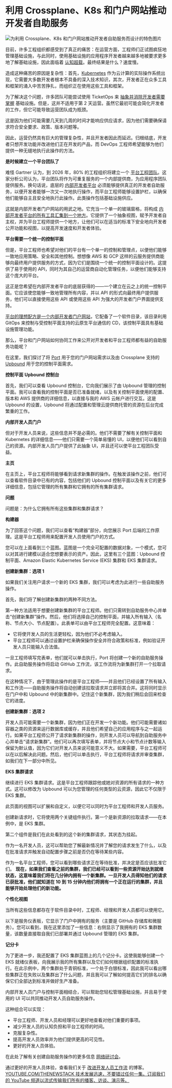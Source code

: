 # 利用 Crossplane、K8s 和门户网站推动开发者自助服务

![为利用 Crossplane、K8s 和门户网站推动开发者自助服务而设计的特色图片](https://cdn.thenewstack.io/media/2024/04/1be90012-green-1024x576.jpg)

目前，许多工程组织都感受到了真正的痛苦：在运营方面，工程师们正试图疯狂地管理基础设施，与此同时，使用基础设施的应用程序开发者越来越多地被要求更多地了解基础设施，因此面临着 [认知超载](https://thenewstack.io/devs-and-ops-can-this-marriage-be-saved/)。最终结果是什么？速度慢。

造成这种痛苦的原因是复杂性：首先，[Kubernetes](https://roadmap.sh/kubernetes) 作为云计算的实际操作系统出现，它需要大多数开发者根本不具备的深入技术知识，其次，开发者正在众多工具和框架的涌入中苦苦挣扎，而组织正在使用这些工具和框架。

为了解决这个问题，许多团队可能尝试使用 TicketOps 来 [抽象并消除开发者需要掌握](https://thenewstack.io/developer-portals-can-abstract-away-kubernetes-complexity/) 基础设施。但是，这并不适用于第 2 天运营。虽然它最初可能会简化开发者的工作，但它可能导致运营团队成为瓶颈。

这是因为他们可能需要几天到几周的时间才能响应供应请求，因为他们需要确保请求符合安全要求、政策、版本问题等。

因此，运营仍然具有巨大的管理复杂性，并且开发者因此而延迟。归根结底，开发者只想开发功能并改进他们正在开发的产品，而 DevOps 工程师希望能够为他们提供一种无缝地执行此操作的方法。

**是时候建立一个平台团队了**

难怪 Gartner 认为，到 2026 年，80% 的工程组织将建立一个 [平台工程团队](https://thenewstack.io/platform-engineering/)。这家分析公司认为，平台团队将作为可重复服务的一个内部提供商，为应用程序团队提供服务。换句话说，底层的 [内部开发者平台](https://thenewstack.io/7-core-elements-of-an-internal-developer-platform/) 必须能够提供真正的开发者自助服务，以便开发者能够一次又一次地执行操作，而平台工程师能够设置护栏，以确保他们能够自主且安全地执行此操作。此类操作包括基础设施供应。

这就是内部开发者门户网站的用武之地。它充当一个单一的玻璃窗格，将构成 [内部开发者平台的所有工具汇集到一个地方](https://thenewstack.io/internal-developer-platforms-are-for-devops-too/)。它提供了一个抽象视图，赋予开发者自主权，并为平台工程师提供一个地方，让他们可以在适当的标准下安全地向开发者公开功能和视图，以提高开发速度和开发者体验。

**平台需要一个统一的控制平面**

但是，平台工程师也希望对他们的平台有一个单一的控制和管理点，以便他们能够一致地应用策略、安全和其他控制。想想像 AWS 和 GCP 这样的云服务提供商能够向最终用户提供服务的方式，因为它们是围绕一个统一的控制平面设计的。这提供了易于使用的 API，同时为其自己的运营商自动化管理任务，以便他们能够支持这个庞大的平台。

这正是您希望在内部开发者平台的底层获得的——一个建立在云之上的统一控制平面。它应该使您能够一致地管理所有内容，并以 API 的形式向最终用户提供服务，他们可以直接使用这些 API 或使用这些 API 为强大的开发者门户界面提供支持。

[平台的理想配方是一个内部开发者门户网站](https://thenewstack.io/how-do-the-internal-developer-platform-and-portal-connect/)，它配备了一个软件目录，该目录利用 GitOps 来控制与受控制平面支持的云原生平台通信的 CD，该控制平面具有基础设施管理功能。

那么，平台和门户网站如何协同工作来公开对开发者和平台工程师都有益的自助服务功能呢？

在这里，我们探讨了将 [Port](https://www.getport.io/) 用于您的门户网站需求以及由 Crossplane 支持的 [Upbound](https://www.upbound.io/) 用于您的控制平面需求。

**控制平面**
**Upbound 控制台**

首先，我们可以查看 Upbound 控制台，它向我们展示了由 Upbound 管理的控制平面。我可以查看我的控制平面是否已准备就绪，以及有关控制平面使用的配置、版本和 AWS 提供商的详细信息，以直接与我的 AWS 云帐户进行交互。这是 Upbound 的设置，Upbound 将通过配置和管理云提供商托管的资源在后台完成繁重的工作。

**内部开发人员门户**

但对于开发人员来说，这些信息并不是必需的。他们不需要了解有关控制平面和 Kubernetes 的详细信息——他们只需要一个简单易懂的 UI，以便他们可以看到自己的资源。内部开发人员门户提供了此抽象 UI，并且还可以使平台工程团队受益。

**主页**

在主页上，平台工程师将能够看到请求新集群的操作。在触发该操作之前，他们可以查看软件目录中已有的内容，包括他们的 Upbound 控制平面以及有关它的更多详细信息，包括它管理的所有集群和它拥有的所有集群请求。

**问题**

问题是：为什么它拥有所有这些集群和集群请求？

**构建器**

为了回答这个问题，我们可以查看“构建器”部分，向您展示 Port 后端的工作原理。这是平台工程师用来配置开发人员使用门户的方式。

您可以在上面看到三个蓝图。蓝图是一个完全可配置的数据对象，一个模式，您可以对其进行建模以适合您想要表示的资产。因此，这里有三个蓝图：Upbound 控制平面、Amazon Elastic Kubernetes Service (EKS) 集群和 EKS 集群请求。

**创建新集群：选项 1**

如果我们关注用户请求一个新的 EKS 集群，我们可以考虑为此进行一些自助服务操作。

首先，我们将了解创建新集群的两种不同方法。

第一种方法适用于想要创建新集群的平台工程师。他们只需转到自助服务中心并单击“创建新集群”操作。然后，他们将选择自己的控制平面，并输入所有输入（名称、节点大小、节点配置）。此表单可以由平台工程师完全配置。这意味着：

- 它将使开发人员的生活更轻松，因为他们不必考虑输入。
- 平台工程师可以通过设置护栏来确保操作安全并符合政策和标准，例如验证开发人员只能输入合法值。

一旦工程师填写完表单，他们就可以单击执行，Port 将创建一个新的自助服务操作。此自助服务操作将启动 GitHub 工作流，该工作流将为新集群打开一个拉取请求。

在这种情况下，由于管理此操作的是平台工程师——并且他们已经设置了所有输入和工作流——自助服务操作将自动创建该拉取请求并立即将其合并。这将同时显示在门户中和 Upbound 中的新集群中。记住这个新集群，因为我们稍后会回来检查它的进度。

**创建新集群：选项 2**

开发人员可能需要一个新集群，因为他们正在开发一个新功能。他们可能需要诸如容器之类的资源来运行数据库或缓存，并且他们希望自己的应用程序与之一起运行。如果平台工程师公开了请求新集群的操作，则开发人员可以导航到自助服务中心并单击“请求新集群”。他们可以再次填写表单，并将节点大小和节点计数等输入保留为默认值，因为它们对开发人员来说可能意义不大。如果需要，平台工程师可以在以后解决此问题。然后，他们可以单击执行，平台工程师将请求并审查集群，如我们在下一部分中所见。

**EKS 集群请求**

继续进行 EKS 集群请求。这是平台工程师跟踪他或她对资源的所有请求的一种方式。这可以修改为 Upbound 可以为您管理的任何类型的云资源，因此它不仅限于 EKS 集群。

此页面的视图可以扩展和自定义，以便它可以同时为平台工程师和开发人员服务。

创建新请求时，它将使用两个关键组件执行。第一个是新资源的拉取请求——在本例中，是 EKS 集群。

第二个组件是我们在此处看到的这个新的集群请求，其状态为挂起。

作为一名开发人员，这可以帮助您了解最新情况并了解您的请求发生了什么，以及在批准请求并触发自动配置步骤之前是否仍在等待某些内容。

作为一名平台工程师，您可以看到哪些请求正在等待批准，并决定是否应该批准它们。
**现在，如果我们查看之前的集群，我们已经可以看到一些资源开始达到就绪状态，这意味着我们将在几分钟内拥有一个新集群。一旦开发人员得知他们的请求已获批准，他们就知道在 10 到 15 分钟内他们将拥有一个正在运行的集群，并且能够开始处理他们的新功能。**

**个性化视图**

当所有这些信息都存在于软件目录中时，工程师、经理和开发人员都可以使用它。

以下是服务仪表板，它显示了门户中拥有的服务（主要是 GitHub 存储库和微服务）。您可以看到，我在这里添加了一些信息：右侧显示了我拥有的 EKS 集群数量，该数量直接取自我们已部署并通过 Upbound 管理的 EKS 集群。

**记分卡**

为了更进一步，我还配置了 EKS 集群蓝图上的几个记分卡。这使我能够创建一个 EKS 就绪仪表板，向我展示我的所有集群以及它们如何根据组织配置的标准执行。在此示例中，两个集群处于青铜标准，一个处于白银标准，因此我可以看出哪些集群正在失败以及集群出了什么问题，并且我可以了解如何提高它们的排名以确保它们全部达到标准并做好生产准备。

内部开发人员门户与控制平面相结合，可以帮助您轻松管理基础设施，并且易于使用的 UI 可以共同推动开发人员自助服务操作。

这种组合可以实现：

- 平台工程师、开发人员和经理可以更好地查看对他们重要的事项。
- 减少开发人员的认知负担和平台工程师的时间。
- 克服复杂性。
- 提高开发人员效率并为他们提供更高的可见性。
- 更好的开发人员体验。

在此处了解有关创建自助服务操作的更多信息
[网络研讨会](https://event.on24.com/wcc/r/4516520/784A4348DFFDF36842719AAAD45C1808)。

通过更好的开发人员体验，查看我们关于
[改进开发人员工作流](https://www.getport.io/blog/improving-developer-workflows-through-a-better-developer-experience) 的博客。 [
YOUTUBE.COM/THENEWSTACK
技术发展迅速，不要错过任何一集。订阅我们的 YouTube
频道以流式传输我们所有的播客、访谈、演示等。
](https://youtube.com/thenewstack?sub_confirmation=1)
